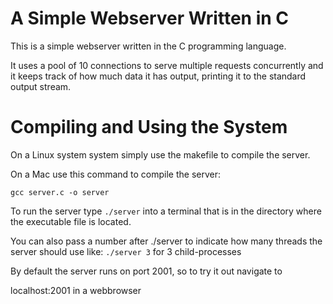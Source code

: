 A Simple Webserver Written in C
===============================

This is a simple webserver written in the C programming language.

It uses a pool of 10 connections to serve multiple requests concurrently and it keeps track of how much data it has output, printing it to the standard output stream.


Compiling and Using the System
==============================

On a Linux system system simply use the makefile to compile the server.

On a Mac use this command to compile the server:

`gcc server.c -o server`


To run the server type `./server` into a terminal that is in the directory where the executable file is located.

You can also pass a number after ./server to indicate how many threads the server should use like: `./server 3` for 3 child-processes

By default the server runs on port 2001, so to try it out navigate to

localhost:2001 in a webbrowser

